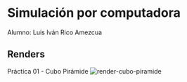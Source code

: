 # Simulación por computadora
Alumno: Luis Iván Rico Amezcua

## Renders
Práctica 01 - Cubo Pirámide
![render-cubo-piramide](https://github.com/luisrico5562/Simulacion-por-computadora-Luis-Rico/assets/127691671/bbc439e5-dfa0-4d3c-b5fb-ee00cd0ae292)
